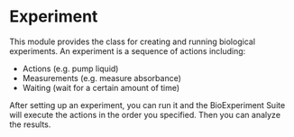 # Experiment

This module provides the class for creating and running biological experiments. An experiment is a sequence of actions including:

- Actions (e.g. pump liquid)
- Measurements (e.g. measure absorbance)
- Waiting (wait for a certain amount of time)

After setting up an experiment, you can run it and the BioExperiment Suite will execute the actions in the order you specified. Then you can analyze the results.
